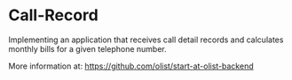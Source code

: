 # Call-Record
Implementing an application that receives call detail records and calculates monthly bills for a given telephone number.

More information at: https://github.com/olist/start-at-olist-backend
